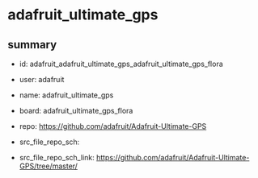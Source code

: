 # adafruit_ultimate_gps
 
## summary 
* id: adafruit_adafruit_ultimate_gps_adafruit_ultimate_gps_flora
* user: adafruit
* name: adafruit_ultimate_gps
* board: adafruit_ultimate_gps_flora
* repo: https://github.com/adafruit/Adafruit-Ultimate-GPS



* src_file_repo_sch: 
* src_file_repo_sch_link: https://github.com/adafruit/Adafruit-Ultimate-GPS/tree/master/




